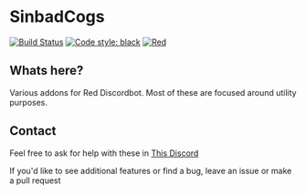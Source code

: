 # SinbadCogs
[![Build Status](https://travis-ci.org/mikeshardmind/SinbadCogs.svg?branch=v3)](https://travis-ci.org/mikeshardmind/SinbadCogs) 
[![Code style: black](https://img.shields.io/badge/code%20style-black-000000.svg)](https://github.com/ambv/black) 
[![Red](https://img.shields.io/badge/Red-DiscordBot-red.svg)](https://github.com/Cog-Creators/Red-DiscordBot/tree/V3/develop) 

## Whats here?

Various addons for Red Discordbot. Most of these are focused around utility purposes.

## Contact

Feel free to ask for help with these in [This Discord](https://discord.gg/mb85deu)

If you'd like to see additional features or find a bug, leave an issue
or make a pull request
